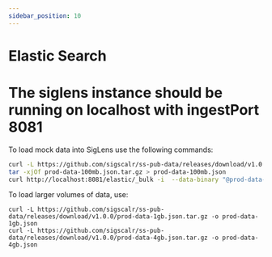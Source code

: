 ```yaml
---
sidebar_position: 10
---
```


# Elastic Search

# The siglens instance should be running on localhost with ingestPort 8081

To load mock data into SigLens use the following commands:
```bash
curl -L https://github.com/sigscalr/ss-pub-data/releases/download/v1.0.0/prod-data-100mb.json.tar.gz -o prod-data-100mb.json.tar.gz 
tar -xjOf prod-data-100mb.json.tar.gz > prod-data-100mb.json  
curl http://localhost:8081/elastic/_bulk -i  --data-binary "@prod-data-100mb.json"
```

To load larger volumes of data, use:
```
curl -L https://github.com/sigscalr/ss-pub-data/releases/download/v1.0.0/prod-data-1gb.json.tar.gz -o prod-data-1gb.json
curl -L https://github.com/sigscalr/ss-pub-data/releases/download/v1.0.0/prod-data-4gb.json.tar.gz -o prod-data-4gb.json